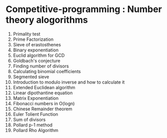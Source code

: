 # Competitive-programming : Number theory alogorithms
1. Primality test
2. Prime Factorization
3. Sieve of erastosthenes
4. Binary exponentiation
5. Euclid algorithm for GCD
6. Goldbach's conjecture
7. Finding number of divisors
8. Calculating binomial coefficients
9. Segmented sieve
10. Introduction to modulo inverse and how to calculate it
11. Extended Euclidean algorithm
12. Linear dipothantine equation
13. Matrix Exponentiation
14. Fibonacci numbers in O(logn)
15. Chinese Remainder theorem
16. Euler Tolient Function
17. Sum of divisors
18. Pollard p-1 method
19. Pollard Rho Algorithm
